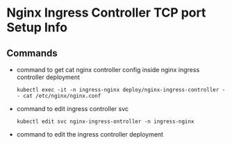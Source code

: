 # Nginx Ingress Controller TCP port Setup Info 

## Commands 
 
- command to get cat nginx controller config inside nginx ingress controller deployment
  ```
  kubectl exec -it -n ingress-nginx deploy/nginx-ingress-controller -- cat /etc/nginx/nginx.conf
  ```
- command to edit ingress controller svc
  ```
  kubectl edit svc nginx-ingress-ontroller -n ingress-nginx
  ```
- command to edit the ingress controller deployment 
